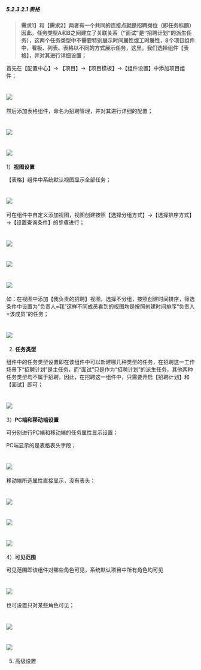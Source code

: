 ##### 5.2.3.2.1 表格

> **需求1】和【需求2】两者有一个共同的连接点就是招聘岗位（即任务标题）因此，任务类型A和B之间建立了关联关系（“面试”是“招聘计划”的派生任务），这两个任务类型中不需要特别展示时间属性或工时属性，8个项目组件中，看板、列表、表格以不同的方式展示任务，这里，我们选择组件【表格】，并对其进行详细设置；**

首先在【配置中心】→ 【项目】→【项目模板】→【组件设置】中添加项目组件；

# ![](/assets/3组件管理-添加项目组件1.png)

然后添加表格组件，命名为招聘管理，并对其进行详细的配置；

# ![](/assets/3组件管理-添加项目组件-表格.png)

# ![](/assets/3组件管理-添加项目组件-表格配置.png)

1）**视图设置**

【表格】组件中系统默认视图显示全部任务；

# ![](/assets/3组件管理-表格-视图设置1.png)

可在组件中自定义添加视图，视图创建按照【选择分组方式】→【选择排序方式】→【设置查询条件】的步骤进行；

# ![](/assets/3组件管理-表格-视图设置2.png)

# ![](/assets/3组件管理-表格-视图设置-我负责的任务配置.png)

# ![](/assets/3组件管理-表格-视图设置-我负责的任务配置2.png)

如：在视图中添加【我负责的招聘】视图，选择不分组，按照创建时间排序，筛选条件中设置为“负责人=我”这样不同成员看到的视图均是按照创建时间排序“负责人=该成员”的任务；

# ![](/assets/3组件管理-表格-视图设置-我负责的任务配置3.png)

2) **任务类型**

组件中的任务类型设置即在该组件中可以新建哪几种类型的任务，在招聘这一工作场景下“招聘计划”是主任务，而“面试”只是作为“招聘计划”的派生任务，其他两种任务类型均不属于招聘，因此，在招聘这一组件中，只需要开启【招聘计划】和【面试】即可；

# ![](/assets/3组件管理-表格-任务设置.png)

3）**PC端和移动端设置**

可分别进行PC端和移动端的任务属性显示设置；

PC端显示的是表格表头字段；

# ![](/assets/3组件管理-表格-PC端设置.png)

移动端所选属性直接显示，没有表头；

# ![](/assets/3组件管理-表格-移动端设置1.png)

# ![](/assets/3组件管理-表格-移动端设置2.png)

# ![](/assets/3组件管理-表格-移动端设置3.png)

4）**可见范围**

可见范围即该组件对哪些角色可见，系统默认项目中所有角色均可见

# ![](/assets/3组件管理-表格-可见范围.png)

也可设置只对某些角色可见；

# ![](/assets/3组件管理-表格-可见范围2.png)

# ![](/assets/3组件管理-表格-可见范围3.png)

5) 高级设置


